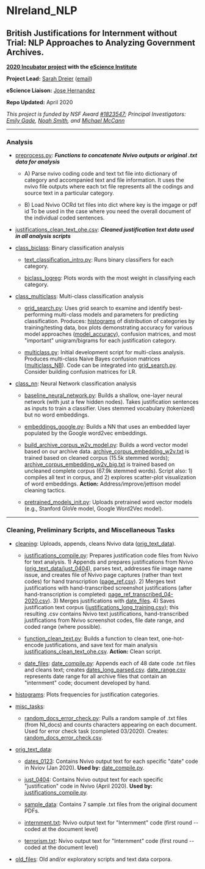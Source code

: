 # NIreland_NLP
## British Justifications for Internment without Trial: NLP Approaches to Analyzing Government Archives. 

**[2020 Incubator project](https://escience.washington.edu/winter-2020-incubator-projects/) with the [eScience Institute](https://escience.washington.edu/)**

**Project Lead:** [Sarah Dreier](https://escience.washington.edu/people/sarah-k-dreier) ([email](skdreier@uw.edu))

**eScience Liaison:** [Jose Hernandez](https://escience.washington.edu/people/jose-hernandez/)

**Repo Updated:** April 2020

*This project is funded by NSF Award [#1823547](https://www.nsf.gov/awardsearch/showAward?AWD_ID=1823547&HistoricalAwards=false); Principal Investigators: [Emily Gade](http://emilykgade.com/), [Noah Smith](https://homes.cs.washington.edu/~nasmith/), and [Michael McCann](https://www.polisci.washington.edu/people/michael-w-mccann)*

___

### Analysis

- [preprocess.py](https://github.com/skdreier/NIreland_NLP/tree/master/preprocess.py): ***Functions to concatenate Nvivo outputs or original .txt data for analysis***
  + A) Parse nvivo coding code and text txt file into dictionary of category and accompanied text and file information. It uses the nvivo file outputs where each txt file represents all the codings and source text in a particular category.

  + B) Load Nvivo OCRd txt files into dict where key is the imgage or pdf id To be used in the case where you need the overall document of the individual coded sentences.
  
- [justifications_clean_text_ohe.csv](https://github.com/skdreier/NIreland_NLP/tree/master/justifications_clean_text_ohe.csv): ***Cleaned justification text data used in all analysis scripts*** 

- [class_biclass](https://github.com/skdreier/NIreland_NLP/tree/master/class_biclass): Binary classification analysis

  + [text_classification_intro.py](https://github.com/skdreier/NIreland_NLP/tree/master/class_biclass/text_classification_intro.py): Runs binary classifiers for each category. 

  + [biclass_logreg](https://github.com/skdreier/NIreland_NLP/tree/master/class_biclass/biclass_logreg): Plots words with the most weight in classifying each category.

- [class_multiclass](https://github.com/skdreier/NIreland_NLP/tree/master/class_multiclass/): Multi-class classification analysis

  + [grid_search.py](https://github.com/skdreier/NIreland_NLP/tree/master/class_multiclass/grid_search.py): Uses grid search to examine and identify best-performing multi-class models and parameters for predicting classification. Produces: [histograms](https://github.com/skdreier/NIreland_NLP/tree/master/histograms/) of distribution of categories by training/testing data, box plots demonstrating accuracy for various model approaches ([model_accuracy](https://github.com/skdreier/NIreland_NLP/tree/master/class_multiclass/model_accuracy)), confusion matrices, and most "important" unigram/bigrams for each justification category. 

  + [multiclass.py](https://github.com/skdreier/NIreland_NLP/tree/master/class_multiclass/multiclass.py): Initial development script for multi-class analysis. Produces multi-class Naive Bayes confusion matrices ([multiclass_NB](https://github.com/skdreier/NIreland_NLP/tree/master/class_multiclass/multiclass_NB/)). Code can be integrated into [grid_search.py](https://github.com/skdreier/NIreland_NLP/tree/master/class_multiclass/grid_search.py). Consider building confusion matrices for LR. 

- [class_nn](https://github.com/skdreier/NIreland_NLP/tree/master/class_nn/): Neural Network classification analysis

  + [baseline_neural_network.py](https://github.com/skdreier/NIreland_NLP/tree/master/class_nn/baseline_neural_network.py): Builds a shallow, one-layer neural network (with just a few hidden nodes). Takes justification sentences as inputs to train a classifier. Uses stemmed vocabulary (tokenized) but no word embeddings.
  
  + [embeddings_google.py](https://github.com/skdreier/NIreland_NLP/tree/master/class_nn/embeddings_google.py): Builds a NN that uses an embedded layer populated by the Google word2vec embeddings. 

  + [build_archive_corpus_w2v_model.py](https://github.com/skdreier/NIreland_NLP/tree/master/class_nn/build_archive_corpus_w2v_model.py): Builds a word vector model based on our archive data. [archive_corpus_embedding_w2v.txt](https://github.com/skdreier/NIreland_NLP/tree/master/class_nn/archive_embeddings/archive_corpus_embedding_w2v.txt) is trained based on cleaned corpus (15.5k stemmed words); [archive_corpus_embedding_w2v_big.txt](https://github.com/skdreier/NIreland_NLP/tree/master/class_nn/archive_embeddings/archive_corpus_embedding_w2v_big.txt) is trained based on uncleaned complete corpus (67.9k stemmed words). Script also: 1) compiles all text in corpus, and 2) explores scatter-plot visualization of word embeddings. **Action:** Address/improve/jettison model cleaning tactics.
  
  + [pretrained_models_init.py](https://github.com/skdreier/NIreland_NLP/tree/master/class_nn/pretrained_models_init.py): Uploads pretrained word vector models (e.g., Stanford GloVe model, Google Word2Vec model). 

___

### Cleaning, Preliminary Scripts, and Miscellaneous Tasks

- [cleaning](https://github.com/skdreier/NIreland_NLP/tree/master/cleaning): Uploads, appends, cleans Nvivo data ([orig_text_data](https://github.com/skdreier/NIreland_NLP/tree/master/orig_text_data/)).

  + [justifications_compile.py](https://github.com/skdreier/NIreland_NLP/tree/master/cleaning/justifications_compile.py): Prepares justification code files from Nvivo for text analysis. 1) Appends and prepares justifications from Nvivo ([orig_text_data/just_0404](https://github.com/skdreier/NIreland_NLP/tree/master/orig_text_data/just_0404)), parses text, addresses file image name issue, and creates file of Nvivo page captures (rather than text codes) for hand transcription ([page_ref.csv](https://github.com/skdreier/NIreland_NLP/tree/master/cleaning/page_ref.csv)). 2) Merges text justifications with hand-transcribed screenshot justifications (after hand-transcription is completed: [page_ref_transcribed_04-2020.csv](https://github.com/skdreier/NIreland_NLP/tree/master/cleaning/page_ref_transcribed_04-2020.csv)). 3) Merges justifications with [date_files](https://github.com/skdreier/NIreland_NLP/tree/master/cleaning/date_files). 4) Saves justification text corpus ([justifications_long_training.csv](https://github.com/skdreier/NIreland_NLP/tree/master/cleaning/justifications_long_training.csv)); this resulting .csv contains Nvivo text justifications, hand-transcribed justifications from Nvivo screenshot codes, file date range, and coded range (where possible).

  + [function_clean_text.py](https://github.com/skdreier/NIreland_NLP/tree/master/cleaning/function_clean_text.py): Builds a function to clean text, one-hot-encode justifications, and save text for main analysis [justifications_clean_text_ohe.csv](https://github.com/skdreier/NIreland_NLP/tree/master/justifications_clean_text_ohe.csv). **Action:** Clean script.

  + [date_files](https://github.com/skdreier/NIreland_NLP/tree/master/cleaning/date_files): [date_compile.py](https://github.com/skdreier/NIreland_NLP/tree/master/cleaning/date_files/date_compile.py): Appends each of 48 date code .txt files and cleans text; creates [dates_long_parsed.csv](https://github.com/skdreier/NIreland_NLP/tree/master/cleaning/date_files/dates_long_parsed.csv). [date_range.csv](https://github.com/skdreier/NIreland_NLP/tree/master/cleaning/date_files/date_range.csv) represents date range for all archive files that contain an "internment" code; document developed by hand. 

- [histograms](https://github.com/skdreier/NIreland_NLP/tree/master/histograms/): Plots frequencies for justification categories.
  
- [misc_tasks](https://github.com/skdreier/NIreland_NLP/tree/master/misc_tasks/):

  + [random_docs_error_check.py](https://github.com/skdreier/NIreland_NLP/tree/master/misc_tasks/random_docs_error_check.py): Pulls a random sample of .txt files (from NI_docs) and counts characters appearing on each document. Used for error check task (completed 03/2020). Creates: [random_docs_error_check.csv](https://github.com/skdreier/NIreland_NLP/tree/master/misc_tasks/random_docs_error_check.csv).

- [orig_text_data](https://github.com/skdreier/NIreland_NLP/tree/master/orig_text_data/):

  + [dates_0123](https://github.com/skdreier/NIreland_NLP/tree/master/orig_text_data/dates_0123): Contains Nvivo output text for each specific "date" code in Nviov (Jan 2020). **Used by:** [date_compile.py](https://github.com/skdreier/NIreland_NLP/tree/master/cleaning/date_compile.py).
  
  + [just_0404](https://github.com/skdreier/NIreland_NLP/tree/master/orig_text_data/just_0404): Contains Nvivo output text for each specific "justification" code in Nvivo (April 2020). **Used by:** [justifications_compile.py](https://github.com/skdreier/NIreland_NLP/tree/master/cleaning/justifications_compile.py).
 
  + [sample_data](https://github.com/skdreier/NIreland_NLP/tree/master/orig_text_data/sample_data): Contains 7 sample .txt files from the original document PDFs. 
  
  + [internment.txt](https://github.com/skdreier/NIreland_NLP/tree/master/orig_text_data/internment.txt): Nvivo output text for "Internment" code (first round -- coded at the document level)
  
  + [terrorism.txt](https://github.com/skdreier/NIreland_NLP/tree/master/orig_text_data/terrorism.txt): Nvivo output text for "Internment" code (first round -- coded at the document level)

- [old_files](https://github.com/skdreier/NIreland_NLP/tree/master/old_files): Old and/or exploratory scripts and text data corpora.
